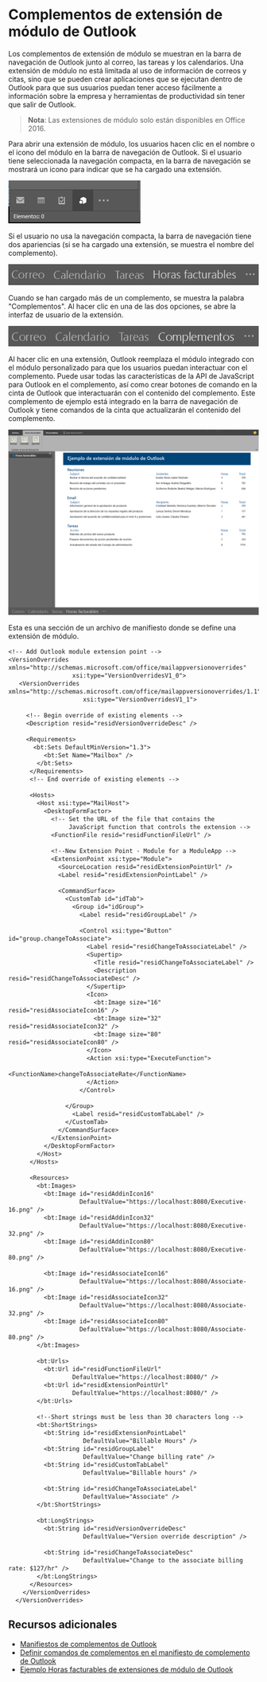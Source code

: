 # Complementos de extensión de módulo de Outlook 

Los complementos de extensión de módulo se muestran en la barra de navegación de Outlook junto al correo, las tareas y los calendarios. Una extensión de módulo no está limitada al uso de información de correos y citas, sino que se pueden crear aplicaciones que se ejecutan dentro de Outlook para que sus usuarios puedan tener acceso fácilmente a información sobre la empresa y herramientas de productividad sin tener que salir de Outlook.

> **Nota**: Las extensiones de módulo solo están disponibles en Office 2016.

Para abrir una extensión de módulo, los usuarios hacen clic en el nombre o el icono del módulo en la barra de navegación de Outlook. Si el usuario tiene seleccionada la navegación compacta, en la barra de navegación se mostrará un icono para indicar que se ha cargado una extensión.

![Muestra la barra de navegación compacta después de cargar una extensión de módulo en Outlook.](../../images/outlook-module-navigationbar-compact.png)

Si el usuario no usa la navegación compacta, la barra de navegación tiene dos apariencias (si se ha cargado una extensión, se muestra el nombre del complemento).

![Muestra la barra de navegación expandida después de cargar una extensión de módulo en Outlook.](../../images/outlook-module-navigationbar-one.png)

Cuando se han cargado más de un complemento, se muestra la palabra "Complementos". Al hacer clic en una de las dos opciones, se abre la interfaz de usuario de la extensión.

![Muestra la barra de navegación expandida después de cargar más de una extensión de módulo en Outlook.](../../images/outlook-module-navigationbar-more.png)

Al hacer clic en una extensión, Outlook reemplaza el módulo integrado con el módulo personalizado para que los usuarios puedan interactuar con el complemento. Puede usar todas las características de la API de JavaScript para Outlook en el complemento, así como crear botones de comando en la cinta de Outlook que interactuarán con el contenido del complemento. Este complemento de ejemplo está integrado en la barra de navegación de Outlook y tiene comandos de la cinta que actualizarán el contenido del complemento.

![Muestra la interfaz de usuario de una extensión de módulo](../../images/outlook-module-extension.png)

Esta es una sección de un archivo de manifiesto donde se define una extensión de módulo.

    <!-- Add Outlook module extension point -->
    <VersionOverrides xmlns="http://schemas.microsoft.com/office/mailappversionoverrides"
                      xsi:type="VersionOverridesV1_0">
       <VersionOverrides xmlns="http://schemas.microsoft.com/office/mailappversionoverrides/1.1"
                         xsi:type="VersionOverridesV1_1">

         <!-- Begin override of existing elements -->
         <Description resid="residVersionOverrideDesc" />
    
         <Requirements>
           <bt:Sets DefaultMinVersion="1.3">
              <bt:Set Name="Mailbox" />
            </bt:Sets>
          </Requirements>
          <!-- End override of existing elements -->

          <Hosts>
            <Host xsi:type="MailHost">
              <DesktopFormFactor>
                <!-- Set the URL of the file that contains the
                     JavaScript function that controls the extension -->
                <FunctionFile resid="residFunctionFileUrl" />
    
                <!--New Extension Point - Module for a ModuleApp -->
                <ExtensionPoint xsi:type="Module">
                  <SourceLocation resid="residExtensionPointUrl" />
                  <Label resid="residExtensionPointLabel" />
    
                  <CommandSurface>
                    <CustomTab id="idTab">
                      <Group id="idGroup">
                        <Label resid="residGroupLabel" />
    
                        <Control xsi:type="Button" id="group.changeToAssociate">
                          <Label resid="residChangeToAssociateLabel" />
                          <Supertip>
                            <Title resid="residChangeToAssociateLabel" />
                            <Description resid="residChangeToAssociateDesc" />
                          </Supertip>
                          <Icon>
                            <bt:Image size="16" resid="residAssociateIcon16" />
                            <bt:Image size="32" resid="residAssociateIcon32" />
                            <bt:Image size="80" resid="residAssociateIcon80" />
                          </Icon>
                          <Action xsi:type="ExecuteFunction">
                            <FunctionName>changeToAssociateRate</FunctionName>
                          </Action>
                        </Control>
                        
                    </Group>
                      <Label resid="residCustomTabLabel" />
                    </CustomTab>
                  </CommandSurface>
                </ExtensionPoint>
              </DesktopFormFactor>
            </Host>
          </Hosts>
    
          <Resources>
            <bt:Images>
              <bt:Image id="residAddinIcon16" 
                        DefaultValue="https://localhost:8080/Executive-16.png" />
              <bt:Image id="residAddinIcon32" 
                        DefaultValue="https://localhost:8080/Executive-32.png" />
              <bt:Image id="residAddinIcon80" 
                        DefaultValue="https://localhost:8080/Executive-80.png" />
            
              <bt:Image id="residAssociateIcon16" 
                        DefaultValue="https://localhost:8080/Associate-16.png" />
              <bt:Image id="residAssociateIcon32" 
                        DefaultValue="https://localhost:8080/Associate-32.png" />
              <bt:Image id="residAssociateIcon80" 
                        DefaultValue="https://localhost:8080/Associate-80.png" />
            </bt:Images>
    
            <bt:Urls>
              <bt:Url id="residFunctionFileUrl" 
                      DefaultValue="https://localhost:8080/" />
              <bt:Url id="residExtensionPointUrl" 
                      DefaultValue="https://localhost:8080/" />
            </bt:Urls>
    
            <!--Short strings must be less than 30 characters long -->
            <bt:ShortStrings>
              <bt:String id="residExtensionPointLabel" 
                         DefaultValue="Billable Hours" />
              <bt:String id="residGroupLabel" 
                         DefaultValue="Change billing rate" />
              <bt:String id="residCustomTabLabel" 
                         DefaultValue="Billable hours" />
    
              <bt:String id="residChangeToAssociateLabel" 
                         DefaultValue="Associate" />
            </bt:ShortStrings>
    
            <bt:LongStrings>
              <bt:String id="residVersionOverrideDesc" 
                         DefaultValue="Version override description" />
    
              <bt:String id="residChangeToAssociateDesc" 
                         DefaultValue="Change to the associate billing rate: $127/hr" />
            </bt:LongStrings>
          </Resources>
        </VersionOverrides>
      </VersionOverrides>

## Recursos adicionales

* [Manifiestos de complementos de Outlook](manifests/manifests.md)
* [Definir comandos de complementos en el manifiesto de complemento de Outlook](manifests/define-add-in-commands.md)
* [Ejemplo Horas facturables de extensiones de módulo de Outlook](https://github.com/OfficeDev/Outlook-Add-in-JavaScript-ModuleExtension)
